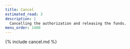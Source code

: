 ```yaml
---
title: Cancel
estimated_read: 3
description: |
  Cancelling the authorization and releasing the funds.
menu_order: 1400
---
```


{% include cancel.md %}
